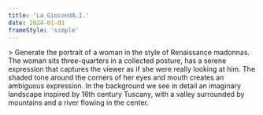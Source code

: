 ```yaml
---
title: 'La GiocondA.I.'
date: 2024-01-01
frameStyle: 'simple'
---
```

\> Generate the portrait of a woman in the style of Renaissance madonnas. The woman sits three-quarters in a collected posture, has a serene expression that captures the viewer as if she were really looking at him. The shaded tone around the corners of her eyes and mouth creates an ambiguous expression. In the background we see in detail an imaginary landscape inspired by 16th century Tuscany, with a valley surrounded by mountains and a river flowing in the center.